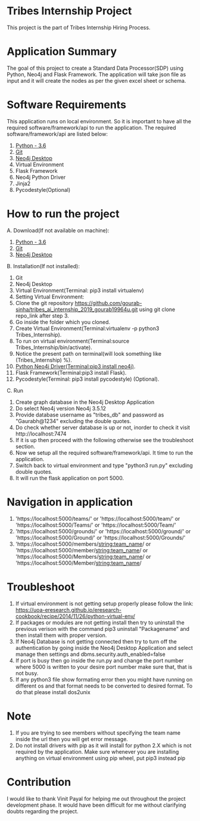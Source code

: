 # Tribes Internship Project
This project is the part of Tribes Internship Hiring Process.
# Application Summary
The goal of this project to create a Standard Data Processor(SDP) using Python, Neo4j and Flask Framework. The application will take json file as input and it will create the nodes as per the given excel sheet or schema. 
# Software Requirements
This application runs on local environment.
So it is important to have all the required software/framework/api to run the application. The required software/framework/api are listed below:
1. [Python - 3.6](https://www.python.org/download/releases/3.0/)
2. [Git](https://git-scm.com/download/mac)
3. [Neo4j Desktop](https://neo4j.com/download/)
4. Virtual Environment
5. Flask Framework
6. Neo4j Python Driver
7. Jinja2
8. Pycodestyle(Optional)
# How to run the project
A. Download(If not available on machine):
1. [Python - 3.6](https://www.python.org/download/releases/3.0/)
2. [Git](https://git-scm.com/download/mac)
3. [Neo4j Desktop](https://neo4j.com/download/)

B. Installation(If not installed):
1. Git
2. Neo4j Desktop 
3. Virtual Environment(Terminal: pip3 install virtualenv)
4. Setting Virtual Environment:
5. Clone the git repository https://github.com/gourab-sinha/tribes_ai_internship_2019_gourab19964u.git using git clone repo_link after step 3.
6. Go inside the folder which you cloned.
7. Create Virtual Environment(Terminal:virtualenv -p python3 Tribes_Internship).
8. To run on virtual environment(Terminal:source Tribes_Internship/bin/activate).
9. Notice the present path on terminal(will look something like (Tribes_Internship) %).
10. [Python Neo4j Driver(Terminal:pip3 install neo4j)](https://neo4j.com/developer/python/).
11. Flask Framework(Terminal:pip3 install Flask).
12. Pycodestyle(Terminal: pip3 install pycodestyle) (Optional).


C. Run
1. Create graph database in the Neo4j Desktop Application
2. Do select Neo4j version Neo4j 3.5.12
3. Provide database username as "tribes_db" and password as "Gaurabh@1234" excluding the double quotes.
7. Do check whether server database is up or not, inorder to check it visit http://localhost:7474
8. If it is up then proceed with the following otherwise see the troubleshoot section.
9. Now we setup all the required software/framework/api. It time to run the application.
10. Switch back to virtual environment and type "python3 run.py" excluding double quotes.
11. It will run the flask application on port 5000.

# Navigation in application
1. 'https://localhost:5000/teams/' or 'https://localhost:5000/team/' or 'https://localhost:5000/Teams/' or 'https://localhost:5000/Team/'
2. 'https://localhost:5000/grounds/' or 'https://localhost:5000/ground/' or 'https://localhost:5000/Ground/' or 'https://localhost:5000/Grounds/'
3. 'https://localhost:5000/members/<string:team_name>/ or 'https://localhost:5000/member/<string:team_name>/ or 'https://localhost:5000/Members/<string:team_name>/ or 'https://localhost:5000/Member/<string:team_name>/

# Troubleshoot
1. If virtual environment is not getting setup properly please follow the link: https://uoa-eresearch.github.io/eresearch-cookbook/recipe/2014/11/26/python-virtual-env/
2. If packages or modules are not getting install then try to uninstall the previous verison with the command pip3 uninstall "Packagename" and then install them with proper version.
3. If Neo4j Database is not getting connected then try to turn off the authentication by going inside the Neo4j Desktop Application and select manage then settings and dbms.security.auth_enabled=false
4. If port is busy then go inside the run.py and change the port number where 5000 is written to your desire port number make sure that, that is not busy.
5. If any python3 file show formating error then you might have running on different os and that format needs to be converted to desired format. To do that please install dos2unix

# Note
1. If you are trying to see members without specifying the team name inside the url then you will get error message.
2. Do not install drivers with pip as it will install for python 2.X which is not required by the application. Make sure whenever you are installing anything on virtual environment using pip wheel, put pip3 instead pip

# Contribution
I would like to thank Vinit Payal for helping me out throughout the project development phase. It would have been difficult for me without clarifying doubts regarding the project.  
